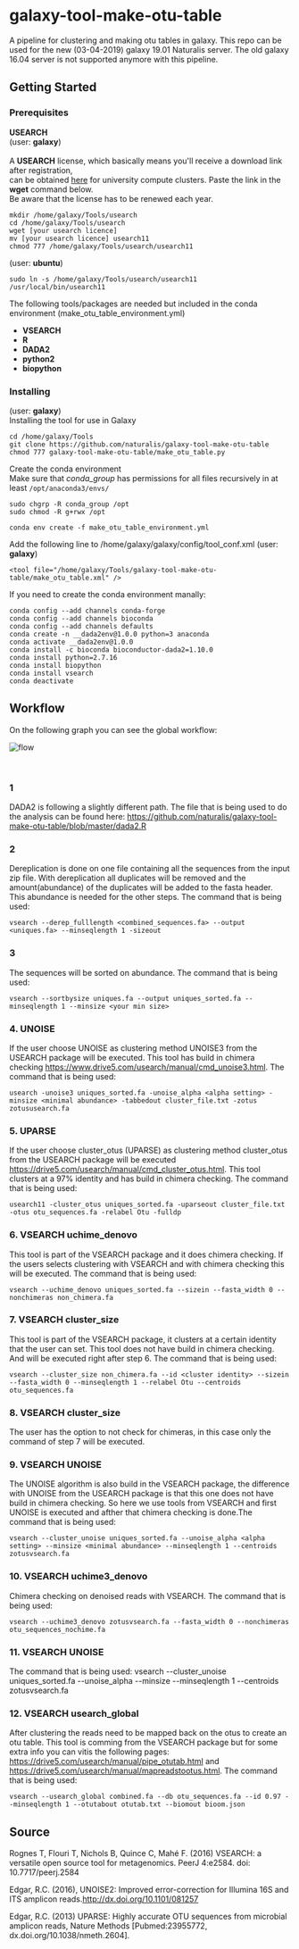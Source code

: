 # galaxy-tool-make-otu-table
A pipeline for clustering and making otu tables in galaxy. This repo can be used for the new (03-04-2019) galaxy 19.01 Naturalis server. The old galaxy 16.04 server is not supported anymore with this pipeline.
## Getting Started
### Prerequisites

**USEARCH**<br />
(user: **galaxy**)\
\
A **USEARCH** license, which basically means you'll receive a download link after registration,\
can be obtained [here](https://www.drive5.com/usearch/download_academic_site.html) for university compute clusters. Paste the link in the **wget** command below.\
Be aware that the license has to be renewed each year.
```
mkdir /home/galaxy/Tools/usearch 
cd /home/galaxy/Tools/usearch
wget [your usearch licence]
mv [your usearch licence] usearch11
chmod 777 /home/galaxy/Tools/usearch/usearch11
```
(user: **ubuntu**)  
```
sudo ln -s /home/galaxy/Tools/usearch/usearch11 /usr/local/bin/usearch11
```
The following tools/packages are needed but included in the conda environment (make_otu_table_environment.yml)
* **VSEARCH**
* **R**
* **DADA2**
* **python2**
* **biopython**

### Installing  
(user: **galaxy**)  
Installing the tool for use in Galaxy
```
cd /home/galaxy/Tools
git clone https://github.com/naturalis/galaxy-tool-make-otu-table
chmod 777 galaxy-tool-make-otu-table/make_otu_table.py
```
Create the conda environment\
Make sure that _conda_group_ has permissions for all files recursively in at least `/opt/anaconda3/envs/`
```
sudo chgrp -R conda_group /opt
sudo chmod -R g+rwx /opt 
```

```
conda env create -f make_otu_table_environment.yml
```
Add the following line to /home/galaxy/galaxy/config/tool_conf.xml
(user: **galaxy**)
```
<tool file="/home/galaxy/Tools/galaxy-tool-make-otu-table/make_otu_table.xml" />
```
If you need to create the conda environment manally:
```
conda config --add channels conda-forge
conda config --add channels bioconda
conda config --add channels defaults
conda create -n __dada2env@1.0.0 python=3 anaconda
conda activate __dada2env@1.0.0
conda install -c bioconda bioconductor-dada2=1.10.0
conda install python=2.7.16
conda install biopython
conda install vsearch
conda deactivate
```
## Workflow
On the following graph you can see the global workflow:
<br />

![flow](https://github.com/naturalis/galaxy-tool-make-otu-table/blob/master/img/make_otu_table.png)

<br />

### **1**
DADA2 is following a slightly different path. The file that is being used to do the analysis can be found here: https://github.com/naturalis/galaxy-tool-make-otu-table/blob/master/dada2.R
<br />
### **2**
Dereplication is done on one file containing all the sequences from the input zip file. With dereplication all duplicates will be removed and the amount(abundance) of the duplicates will be added to the fasta header. This abundance is needed for the other steps.
The command that is being used:
```
vsearch --derep_fulllength <combined_sequences.fa> --output <uniques.fa> --minseqlength 1 -sizeout
```
### **3**
The sequences will be sorted on abundance.
The command that is being used:
```
vsearch --sortbysize uniques.fa --output uniques_sorted.fa --minseqlength 1 --minsize <your min size>
```
### **4. UNOISE**
If the user choose UNOISE as clustering method UNOISE3 from the USEARCH package will be executed. This tool has build in chimera checking https://www.drive5.com/usearch/manual/cmd_unoise3.html.
The command that is being used:
```
usearch -unoise3 uniques_sorted.fa -unoise_alpha <alpha setting> -minsize <minimal abundance> -tabbedout cluster_file.txt -zotus zotususearch.fa
```
### **5. UPARSE**
If the user choose cluster_otus (UPARSE) as clustering method cluster_otus from the USEARCH package will be executed https://drive5.com/usearch/manual/cmd_cluster_otus.html. This tool clusters at a 97% identity and has build in chimera checking. 
The command that is being used:
```
usearch11 -cluster_otus uniques_sorted.fa -uparseout cluster_file.txt -otus otu_sequences.fa -relabel Otu -fulldp
```
### **6. VSEARCH uchime_denovo**
This tool is part of the VSEARCH package and it does chimera checking. If the users selects clustering with VSEARCH and with chimera checking this will be executed.
The command that is being used:
```
vsearch --uchime_denovo uniques_sorted.fa --sizein --fasta_width 0 --nonchimeras non_chimera.fa
```
### **7. VSEARCH cluster_size**
This tool is part of the VSEARCH package, it clusters at a certain identity that the user can set. This tool does not have build in chimera checking. And will be executed right after step 6.
The command that is being used:
```
vsearch --cluster_size non_chimera.fa --id <cluster identity> --sizein --fasta_width 0 --minseqlength 1 --relabel Otu --centroids otu_sequences.fa
```
### **8. VSEARCH cluster_size**
The user has the option to not check for chimeras, in this case only the command of step 7 will be executed.

### **9. VSEARCH UNOISE**
The UNOISE algorithm is also build in the VSEARCH package, the difference with UNOISE from the USEARCH package is that this one does not have build in chimera checking. So here we use tools from VSEARCH and first UNOISE is executed and afther that chimera checking is done.The command that is being used:
```
vsearch --cluster_unoise uniques_sorted.fa --unoise_alpha <alpha setting> --minsize <minimal abundance> --minseqlength 1 --centroids zotusvsearch.fa
```
### **10. VSEARCH uchime3_denovo**
Chimera checking on denoised reads with VSEARCH. The command that is being used:
```
vsearch --uchime3_denovo zotusvsearch.fa --fasta_width 0 --nonchimeras otu_sequences_nochime.fa
```
### **11. VSEARCH UNOISE**
The command that is being used:
vsearch --cluster_unoise uniques_sorted.fa --unoise_alpha <alpha setting> --minsize <minimal abundance> --minseqlength 1 --centroids zotusvsearch.fa
  
### **12. VSEARCH usearch_global**
After clustering the reads need to be mapped back on the otus to create an otu table. This tool is comming from the VSEARCH package but for some extra info you can vitis the following pages: https://drive5.com/usearch/manual/pipe_otutab.html and https://drive5.com/usearch/manual/mapreadstootus.html. The command that is being used:   
```
vsearch --usearch_global combined.fa --db otu_sequences.fa --id 0.97 --minseqlength 1 --otutabout otutab.txt --biomout bioom.json
```


## Source
Rognes T, Flouri T, Nichols B, Quince C, Mahé F. (2016) VSEARCH: a versatile open source tool for metagenomics. PeerJ 4:e2584. doi: 10.7717/peerj.2584

Edgar, R.C. (2016), UNOISE2: Improved error-correction for Illumina 16S and ITS amplicon reads.http://dx.doi.org/10.1101/081257

Edgar, R.C. (2013) UPARSE: Highly accurate OTU sequences from microbial amplicon reads, Nature Methods [Pubmed:23955772,  dx.doi.org/10.1038/nmeth.2604].
